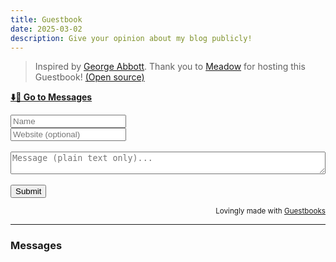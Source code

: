 ```yaml
---
title: Guestbook
date: 2025-03-02
description: Give your opinion about my blog publicly!
---
```


> Inspired by [George Abbott](https://gabbott.dev/guestbook). Thank you to [Meadow](https://meadow.cafe/) for hosting this Guestbook! [(Open source)](https://codeberg.org/meadowingc/guestbooks)

**[⬇️💬 Go to Messages](#guestbooks___guestbook-messages-header)**


<section class="guestbook">
    <script async src="https://guestbooks.meadow.cafe/resources/js/embed_script/410/script.js"></script> 
    <div id="guestbooks___guestbook-form-container">
        <form id="guestbooks___guestbook-form" action="https://guestbooks.meadow.cafe/guestbook/410/submit" method="post">
            <div class="guestbooks___input-container">
                <input placeholder="Name" type="text" id="name" name="name" required>
            </div>
            <div class="guestbooks___input-container">
                <input placeholder="Website (optional)" type="url" id="website" name="website">
            </div>
            <div id="guestbooks___challenge-answer-container"></div>  
            <br/>
            <div class="guestbooks___input-container">
                <textarea placeholder="Message (plain text only)..." id="text" name="text" style="width: 100%; box-sizing: border-box; resize: vertical;" required></textarea>
            </div>
            <br/>
            <input type="submit" value="Submit">
            <div id="guestbooks___error-message"></div>  
        </form>
    </div>
    <div id="guestbooks___guestbook-made-with" style="text-align: right;">
        <small>Lovingly made with <a target="_blank" href="https://guestbooks.meadow.cafe">Guestbooks</a></small>
    </div>  
    <hr style="margin: 1em 0;"/>
    <h3 id="guestbooks___guestbook-messages-header">Messages</h3>
    <div id="guestbooks___guestbook-messages-container"></div>  
<section>
